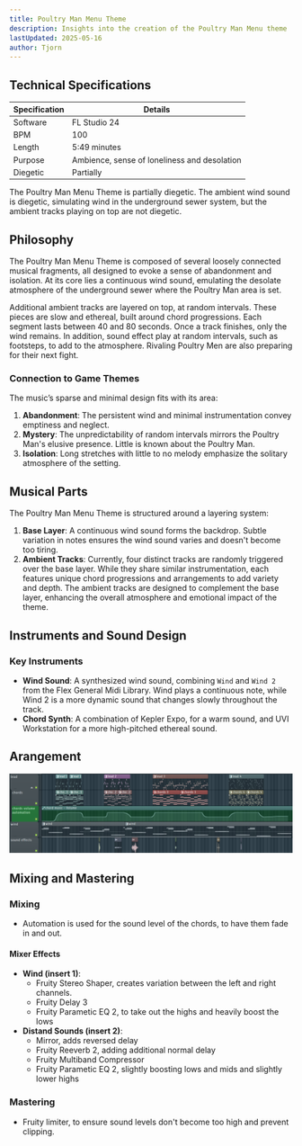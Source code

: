 ```yaml
---
title: Poultry Man Menu Theme
description: Insights into the creation of the Poultry Man Menu theme
lastUpdated: 2025-05-16
author: Tjorn
---
```


## Technical Specifications

| Specification | Details                                      |
| ------------- | -------------------------------------------- |
| Software      | FL Studio 24                                 |
| BPM           | 100                                          |
| Length        | 5:49 minutes                                 |
| Purpose       | Ambience, sense of loneliness and desolation |
| Diegetic      | Partially                                    |

The Poultry Man Menu Theme is partially diegetic. The ambient wind sound is diegetic, simulating wind in the underground sewer system, but the ambient tracks playing on top are not diegetic.

## Philosophy

The Poultry Man Menu Theme is composed of several loosely connected musical fragments, all designed to evoke a sense of abandonment and isolation. At its core lies a continuous wind sound, emulating the desolate atmosphere of the underground sewer where the Poultry Man area is set.

Additional ambient tracks are layered on top, at random intervals. These pieces are slow and ethereal, built around chord progressions. Each segment lasts between 40 and 80 seconds. Once a track finishes, only the wind remains. In addition, sound effect play at random intervals, such as footsteps, to add to the atmosphere. Rivaling Poultry Men are also preparing for their next fight.

### Connection to Game Themes

The music’s sparse and minimal design fits with its area:

1. **Abandonment**: The persistent wind and minimal instrumentation convey emptiness and neglect.
2. **Mystery**: The unpredictability of random intervals mirrors the Poultry Man's elusive presence. Little is known about the Poultry Man.
3. **Isolation**: Long stretches with little to no melody emphasize the solitary atmosphere of the setting.

## Musical Parts

The Poultry Man Menu Theme is structured around a layering system:

1. **Base Layer**: A continuous wind sound forms the backdrop. Subtle variation in notes ensures the wind sound varies and doesn't become too tiring.
2. **Ambient Tracks**: Currently, four distinct tracks are randomly triggered over the base layer. While they share similar instrumentation, each features unique chord progressions and arrangements to add variety and depth. The ambient tracks are designed to complement the base layer, enhancing the overall atmosphere and emotional impact of the theme.

## Instruments and Sound Design

### Key Instruments

- **Wind Sound**: A synthesized wind sound, combining `Wind` and `Wind 2` from the Flex General Midi Library. Wind plays a continuous note, while Wind 2 is a more dynamic sound that changes slowly throughout the track.
- **Chord Synth**: A combination of Kepler Expo, for a warm sound, and UVI Workstation for a more high-pitched ethereal sound.

## Arangement

![Poultry Man Menu Theme Arangement](../../../../../assets/fowl-play/art/music/poultry-man-menu/arangement.png)

## Mixing and Mastering

### Mixing

- Automation is used for the sound level of the chords, to have them fade in and out.

#### Mixer Effects

- **Wind (insert 1)**:
  - Fruity Stereo Shaper, creates variation between the left and right channels.
  - Fruity Delay 3
  - Fruity Parametic EQ 2, to take out the highs and heavily boost the lows
- **Distand Sounds (insert 2)**:
  - Mirror, adds reversed delay
  - Fruity Reeverb 2, adding additional normal delay
  - Fruity Multiband Compressor
  - Fruity Parametic EQ 2, slightly boosting lows and mids and slightly lower highs

### Mastering

- Fruity limiter, to ensure sound levels don't become too high and prevent clipping.
